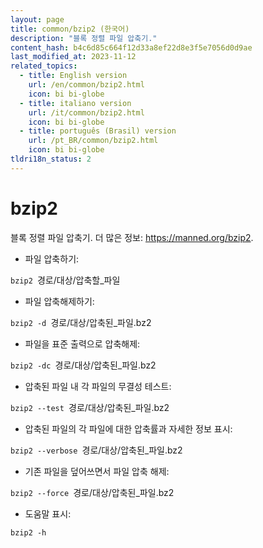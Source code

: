 ```yaml
---
layout: page
title: common/bzip2 (한국어)
description: "블록 정렬 파일 압축기."
content_hash: b4c6d85c664f12d33a8ef22d8e3f5e7056d0d9ae
last_modified_at: 2023-11-12
related_topics:
  - title: English version
    url: /en/common/bzip2.html
    icon: bi bi-globe
  - title: italiano version
    url: /it/common/bzip2.html
    icon: bi bi-globe
  - title: português (Brasil) version
    url: /pt_BR/common/bzip2.html
    icon: bi bi-globe
tldri18n_status: 2
---
```

# bzip2

블록 정렬 파일 압축기.
더 많은 정보: <https://manned.org/bzip2>.

- 파일 압축하기:

`bzip2 `<span class="tldr-var badge badge-pill bg-dark-lm bg-white-dm text-white-lm text-dark-dm font-weight-bold">경로/대상/압축할_파일</span>

- 파일 압축해제하기:

`bzip2 -d `<span class="tldr-var badge badge-pill bg-dark-lm bg-white-dm text-white-lm text-dark-dm font-weight-bold">경로/대상/압축된_파일.bz2</span>

- 파일을 표준 출력으로 압축해제:

`bzip2 -dc `<span class="tldr-var badge badge-pill bg-dark-lm bg-white-dm text-white-lm text-dark-dm font-weight-bold">경로/대상/압축된_파일.bz2</span>

- 압축된 파일 내 각 파일의 무결성 테스트:

`bzip2 --test `<span class="tldr-var badge badge-pill bg-dark-lm bg-white-dm text-white-lm text-dark-dm font-weight-bold">경로/대상/압축된_파일.bz2</span>

- 압축된 파일의 각 파일에 대한 압축률과 자세한 정보 표시:

`bzip2 --verbose `<span class="tldr-var badge badge-pill bg-dark-lm bg-white-dm text-white-lm text-dark-dm font-weight-bold">경로/대상/압축된_파일.bz2</span>

- 기존 파일을 덮어쓰면서 파일 압축 해제:

`bzip2 --force `<span class="tldr-var badge badge-pill bg-dark-lm bg-white-dm text-white-lm text-dark-dm font-weight-bold">경로/대상/압축된_파일.bz2</span>

- 도움말 표시:

`bzip2 -h`
